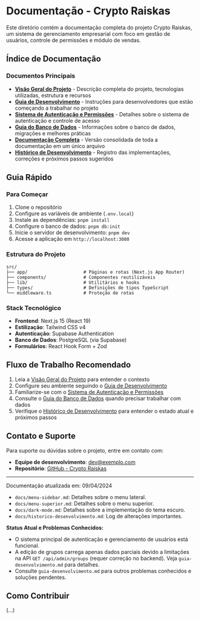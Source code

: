 # Documentação - Crypto Raiskas

Este diretório contém a documentação completa do projeto Crypto Raiskas, um sistema de gerenciamento empresarial com foco em gestão de usuários, controle de permissões e módulo de vendas.

## Índice de Documentação

### Documentos Principais

- [**Visão Geral do Projeto**](projeto.md) - Descrição completa do projeto, tecnologias utilizadas, estrutura e recursos
- [**Guia de Desenvolvimento**](guia-desenvolvimento.md) - Instruções para desenvolvedores que estão começando a trabalhar no projeto
- [**Sistema de Autenticação e Permissões**](autenticacao-permissoes.md) - Detalhes sobre o sistema de autenticação e controle de acesso
- [**Guia do Banco de Dados**](banco-dados.md) - Informações sobre o banco de dados, migrações e melhores práticas
- [**Documentação Completa**](documentacao-completa.md) - Versão consolidada de toda a documentação em um único arquivo
- [**Histórico de Desenvolvimento**](historico-desenvolvimento.md) - Registro das implementações, correções e próximos passos sugeridos

## Guia Rápido

### Para Começar

1. Clone o repositório
2. Configure as variáveis de ambiente (`.env.local`)
3. Instale as dependências: `pnpm install`
4. Configure o banco de dados: `pnpm db:init`
5. Inicie o servidor de desenvolvimento: `pnpm dev`
6. Acesse a aplicação em `http://localhost:3000`

### Estrutura do Projeto

```
src/
├── app/                     # Páginas e rotas (Next.js App Router)
├── components/              # Componentes reutilizáveis
├── lib/                     # Utilitários e hooks
├── types/                   # Definições de tipos TypeScript
└── middleware.ts            # Proteção de rotas
```

### Stack Tecnológico

- **Frontend**: Next.js 15 (React 19)
- **Estilização**: Tailwind CSS v4
- **Autenticação**: Supabase Authentication
- **Banco de Dados**: PostgreSQL (via Supabase)
- **Formulários**: React Hook Form + Zod

## Fluxo de Trabalho Recomendado

1. Leia a [Visão Geral do Projeto](projeto.md) para entender o contexto
2. Configure seu ambiente seguindo o [Guia de Desenvolvimento](guia-desenvolvimento.md)
3. Familiarize-se com o [Sistema de Autenticação e Permissões](autenticacao-permissoes.md)
4. Consulte o [Guia do Banco de Dados](banco-dados.md) quando precisar trabalhar com dados
5. Verifique o [Histórico de Desenvolvimento](historico-desenvolvimento.md) para entender o estado atual e próximos passos

## Contato e Suporte

Para suporte ou dúvidas sobre o projeto, entre em contato com:

- **Equipe de desenvolvimento**: dev@exemplo.com
- **Repositório**: [GitHub - Crypto Raiskas](#)

---

Documentação atualizada em: 09/04/2024 

*   `docs/menu-sidebar.md`: Detalhes sobre o menu lateral.
*   `docs/menu-superior.md`: Detalhes sobre o menu superior.
*   `docs/dark-mode.md`: Detalhes sobre a implementação do tema escuro.
*   `docs/historico-desenvolvimento.md`: Log de alterações importantes.

**Status Atual e Problemas Conhecidos:**

*   O sistema principal de autenticação e gerenciamento de usuários está funcional.
*   A edição de grupos carrega apenas dados parciais devido a limitações na API `GET /api/admin/groups` (requer correção no backend). Veja `guia-desenvolvimento.md` para detalhes.
*   Consulte `guia-desenvolvimento.md` para outros problemas conhecidos e soluções pendentes.

## Como Contribuir

(...) 